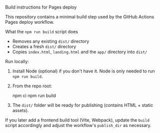 Build instructions for Pages deploy

This repository contains a minimal build step used by the GitHub Actions Pages deploy workflow.

What the `npm run build` script does
- Removes any existing `dist/` directory
- Creates a fresh `dist/` directory
- Copies `index.html`, `landing.html` and the `app/` directory into `dist/`

Run locally:

1. Install Node (optional) if you don't have it. Node is only needed to run `npm run build`.
2. From the repo root:

   npm ci
   npm run build

3. The `dist/` folder will be ready for publishing (contains HTML + static assets).

If you later add a frontend build tool (Vite, Webpack), update the `build` script accordingly and adjust the workflow's `publish_dir` as necessary.
